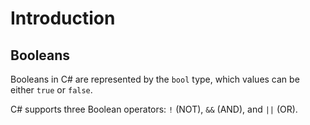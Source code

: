 # Introduction

## Booleans

Booleans in C# are represented by the `bool` type, which values can be either `true` or `false`.

C# supports three Boolean operators: `!` (NOT), `&&` (AND), and `||` (OR).
